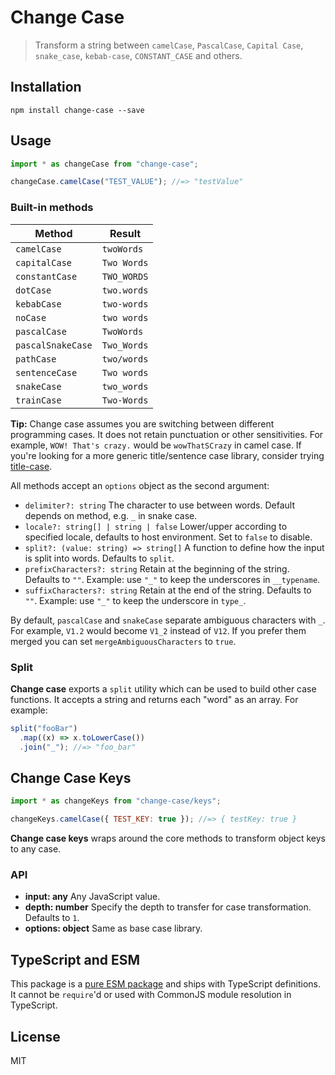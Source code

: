 # Change Case

> Transform a string between `camelCase`, `PascalCase`, `Capital Case`, `snake_case`, `kebab-case`, `CONSTANT_CASE` and others.

## Installation

```
npm install change-case --save
```

## Usage

```js
import * as changeCase from "change-case";

changeCase.camelCase("TEST_VALUE"); //=> "testValue"
```

### Built-in methods

| Method            | Result      |
| ----------------- | ----------- |
| `camelCase`       | `twoWords`  |
| `capitalCase`     | `Two Words` |
| `constantCase`    | `TWO_WORDS` |
| `dotCase`         | `two.words` |
| `kebabCase`       | `two-words` |
| `noCase`          | `two words` |
| `pascalCase`      | `TwoWords`  |
| `pascalSnakeCase` | `Two_Words` |
| `pathCase`        | `two/words` |
| `sentenceCase`    | `Two words` |
| `snakeCase`       | `two_words` |
| `trainCase`       | `Two-Words` |

**Tip:** Change case assumes you are switching between different programming cases. It does not retain punctuation or other sensitivities. For example, `WOW! That's crazy.` would be `wowThatSCrazy` in camel case. If you're looking for a more generic title/sentence case library, consider trying [title-case](https://github.com/blakeembrey/change-case/blob/main/packages/title-case/README.md).

All methods accept an `options` object as the second argument:

- `delimiter?: string` The character to use between words. Default depends on method, e.g. `_` in snake case.
- `locale?: string[] | string | false` Lower/upper according to specified locale, defaults to host environment. Set to `false` to disable.
- `split?: (value: string) => string[]` A function to define how the input is split into words. Defaults to `split`.
- `prefixCharacters?: string` Retain at the beginning of the string. Defaults to `""`. Example: use `"_"` to keep the underscores in `__typename`.
- `suffixCharacters?: string` Retain at the end of the string. Defaults to `""`. Example: use `"_"` to keep the underscore in `type_`.

By default, `pascalCase` and `snakeCase` separate ambiguous characters with `_`. For example, `V1.2` would become `V1_2` instead of `V12`. If you prefer them merged you can set `mergeAmbiguousCharacters` to `true`.

### Split

**Change case** exports a `split` utility which can be used to build other case functions. It accepts a string and returns each "word" as an array. For example:

```js
split("fooBar")
  .map((x) => x.toLowerCase())
  .join("_"); //=> "foo_bar"
```

## Change Case Keys

```js
import * as changeKeys from "change-case/keys";

changeKeys.camelCase({ TEST_KEY: true }); //=> { testKey: true }
```

**Change case keys** wraps around the core methods to transform object keys to any case.

### API

- **input: any** Any JavaScript value.
- **depth: number** Specify the depth to transfer for case transformation. Defaults to `1`.
- **options: object** Same as base case library.

## TypeScript and ESM

This package is a [pure ESM package](https://gist.github.com/sindresorhus/a39789f98801d908bbc7ff3ecc99d99c) and ships with TypeScript definitions. It cannot be `require`'d or used with CommonJS module resolution in TypeScript.

## License

MIT
